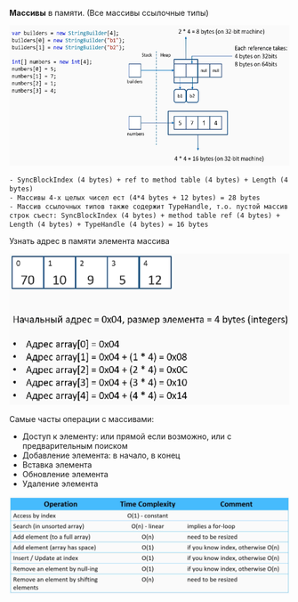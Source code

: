 ﻿**Массивы** в памяти. (Все массивы ссылочные типы)

![Ex01_Arrays](./Images/Ex01_arrays.png "Arrays1")

    - SyncBlockIndex (4 bytes) + ref to method table (4 bytes) + Length (4 bytes)
    - Массивы 4-х целых чисел ест (4*4 bytes + 12 bytes) = 28 bytes
    - Массив ссылочных типов также содержит TypeHandle, т.о. пустой массив строк съест: SyncBlockIndex (4 bytes) + method table ref (4 bytes) + Length (4 bytes) + TypeHandle (4 bytes) = 16 bytes

Узнать адрес в памяти элемента массива

![Ex02_Arrays](./Images/Ex02_arrays.png "Arrays2")

Самые часты операции с массивами:
 - Доступ к элементу: или прямой если возможно, или с предварительным поиском
 - Добавление элемента: в начало, в конец
 - Вставка элемента
 - Обновление элемента
 - Удаление элемента

![Ex03_Arrays](./Images/Ex03_arrays.png "Arrays3")
